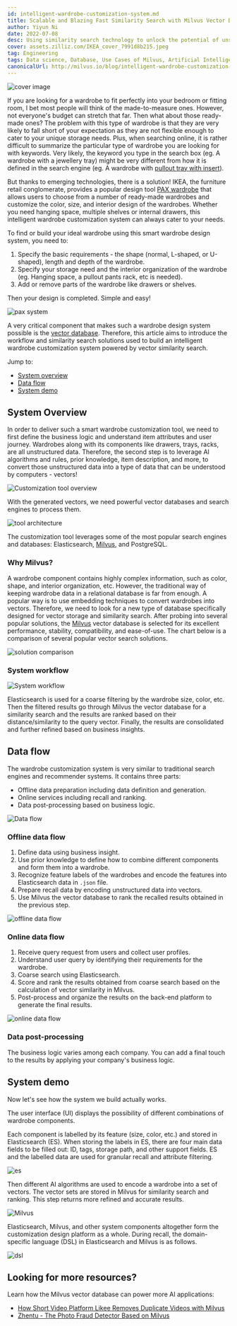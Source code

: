 ```yaml
---
id: intelligent-wardrobe-customization-system.md
title: Scalable and Blazing Fast Similarity Search with Milvus Vector Database
author: Yiyun Ni
date: 2022-07-08
desc: Using similarity search technology to unlock the potential of unstructured data, even like wardrobes and its components!
cover: assets.zilliz.com/IKEA_cover_7991d8b215.jpeg
tag: Engineering
tags: Data science, Database, Use Cases of Milvus, Artificial Intelligence, Vector Management
canonicalUrl: http://milvus.io/blog/intelligent-wardrobe-customization-system.md
---
```


![cover image](https://assets.zilliz.com/IKEA_cover_7991d8b215.jpeg "Building an intelligent wardrobe customization system powered by Milvus vector database")

If you are looking for a wardrobe to fit perfectly into your bedroom or fitting room, I bet most people will think of the made-to-measure ones. However, not everyone's budget can stretch that far. Then what about those ready-made ones? The problem with this type of wardrobe is that they are very likely to fall short of your expectation as they are not flexible enough to cater to your unique storage needs. Plus, when searching online, it is rather difficult to summarize the particular type of wardrobe you are looking for with keywords. Very likely, the keyword you type in the search box (eg. A wardrobe with a jewellery tray) might be very different from how it is defined in the search engine (eg. A wardrobe with [pullout tray with insert](https://www.ikea.com/us/en/p/komplement-pull-out-tray-with-insert-black-brown-s79249366/)).  

But thanks to emerging technologies, there is a solution! IKEA, the furniture retail conglomerate, provides a popular design tool [PAX wardrobe](https://www.ikea.com/us/en/rooms/bedroom/how-to/how-to-design-your-perfect-pax-wardrobe-pub8b76dda0) that allows users to choose from a number of ready-made wardrobes and customize the color, size, and interior design of the wardrobes. Whether you need hanging space, multiple shelves or internal drawers, this intelligent wardrobe customization system can always cater to your needs. 

To find or build your ideal wardrobe using this smart wardrobe design system, you need to:
1. Specify the basic requirements - the shape (normal, L-shaped, or U-shaped), length and depth of the wardrobe.
2. Specify your storage need and the interior organization of the wardrobe (eg. Hanging space, a pullout pants rack, etc is needed).
3. Add or remove parts of the wardrobe like drawers or shelves.

Then your design is completed. Simple and easy!




![pax system](https://assets.zilliz.com/Pax_system_ff4c3fa182.png "An online wardrobe customization system.")

A very critical component that makes such a  wardrobe design system possible is the [vector database](https://zilliz.com/learn/what-is-vector-database). Therefore, this article aims to introduce the workflow and similarity search solutions used to build an intelligent wardrobe customization system powered by vector similarity search.

Jump to:
- [System overview](#System-overview)
- [Data flow](#Data-flow)
- [System demo](#System-demo)


## System Overview
In order to deliver such a smart wardrobe customization tool, we need to first define the business logic and understand item attributes and user journey. Wardrobes along with its components like drawers, trays, racks, are all unstructured data. Therefore, the second step is to leverage AI algorithms and rules, prior knowledge, item description, and more, to convert those unstructured data into a type of data that can be understood by computers - vectors!


![Customization tool overview](https://assets.zilliz.com/Customization_tool_overview_86d62e1730.png "An overview of the wardrobe customization tool.")

With the generated vectors, we need powerful vector databases and search engines to process them.


![tool architecture](https://assets.zilliz.com/tool_architecutre_33fb646954.png "The architecture of the customization tool.")

The customization tool leverages some of the most popular search engines and databases: Elasticsearch, [Milvus](http://milvus.io/), and PostgreSQL.

### Why Milvus?
A wardrobe component contains highly complex information, such as color, shape, and interior organization, etc. However, the traditional way of keeping wardrobe data in a relational database is far from enough. A popular way is to use embedding techniques to convert wardrobes into vectors. Therefore, we need to look for a new type of database specifically designed for vector storage and similarity search. After probing into several popular solutions, the [Milvus](https://github.com/milvus-io/milvus) vector database is selected for its excellent performance, stability, compatibility, and ease-of-use. The chart below is a comparison of several popular vector search solutions.


![solution comparison](https://assets.zilliz.com/Solution_comparison_d96b8f1dd5.png "Comparing several solutions.")

### System workflow

![System workflow](https://assets.zilliz.com/System_workflow_250c275ec1.png "System workflow.")


Elasticsearch is used for a coarse filtering by the wardrobe size, color, etc. Then the filtered results go through Milvus the vector database for a similarity search and the results are ranked based on their distance/similarity to the query vector. Finally, the results are consolidated and further refined based on business insights.

## Data flow 
The wardrobe customization system is very similar to traditional search engines and recommender systems. It contains three parts:  
- Offline data preparation including data definition and generation.
- Online services including recall and ranking.
- Data post-processing based on business logic.


![Data flow](https://assets.zilliz.com/data_flow_d0d9fa0fca.png "The overall data flow in the wardrobe customization system.")

### Offline data flow 
1. Define data using business insight.
2. Use prior knowledge to define how to combine different components and form them into a wardrobe.
3. Recognize feature labels of the wardrobes and encode the features into Elasticsearch data in `.json` file.
4. Prepare recall data by encoding unstructured data into vectors.
5. Use Milvus the vector database to rank the recalled results obtained in the previous step.


![offline data flow](https://assets.zilliz.com/offline_data_flow_f91ac9cf4c.png "How data is processed offline.")

### Online data flow
1. Receive query request from users and collect user profiles.
2. Understand user query by identifying their requirements for the wardrobe.
3. Coarse search using Elasticsearch.
4. Score and rank the results obtained from coarse search based on the calculation of vector similarity in Milvus.
5. Post-process and organize the results on the back-end platform to generate the final results.


![online data flow](https://assets.zilliz.com/online_data_flow_1f2af25cc3.png "How data is processed online.")

### Data post-processing
The business logic varies among each company. You can add a final touch to the results by applying your company's business logic.

## System demo
Now let's see how the system we build actually works.

The user interface (UI) displays the possibility of different combinations of wardrobe components. 

Each component is labelled by its feature (size, color, etc.) and stored in Elasticsearch (ES). When storing the labels in ES, there are four main data fields to be filled out: ID, tags, storage path, and other support fields. ES and the labelled data are used for granular recall and attribute filtering.

![es](https://assets.zilliz.com/es_d5b0639610.png "Using Elasticsearch for labelling.")

Then different AI algorithms are used to encode a wardrobe into a set of vectors. The vector sets are stored in Milvus for similarity search and ranking. This step returns more refined and accurate results.

![Milvus](https://assets.zilliz.com/Milvus_38dd93a439.jpeg "Using Milvus for vector storage and similarity search.")

Elasticsearch, Milvus, and other system components altogether form the customization design platform as a whole. During recall, the domain-specific language (DSL) in Elasticsearch and Milvus is as follows.


![dsl](https://assets.zilliz.com/dsl_df60097d23.png "Recall DSL.")

## Looking for more resources?
Learn how the Milvus vector database can power more AI applications:
- [How Short Video Platform Likee Removes Duplicate Videos with Milvus](https://milvus.io/blog/2022-06-23-How-Short-video-Platform-Likee-Removes-Duplicate-Videos-with-Milvus.md)
- [Zhentu - The Photo Fraud Detector Based on Milvus](https://milvus.io/blog/2022-06-20-Zhentu-the-Photo-Fraud-Detector-Based-on-Milvus.md)
